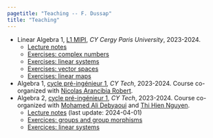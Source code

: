 ```yaml
---
pagetitle: "Teaching -- F. Dussap"
title: "Teaching"
---
```


-   Linear Algebra 1, [L1 MIPI](https://www.cyu.fr/formation/trouver-sa-formation/catalogue-des-formations/portail-dentree-en-l1-mipi-portail-mathematique-informatique-physique-ingenierie), *CY Cergy Paris University*, 2023-2024.
    -   [Lecture notes](./Files/Algebre_lineaire_1/cours_alg_lin_1.pdf)
    -   [Exercises: complex numbers](./Files/Algebre_lineaire_1/TD1.pdf)
    -   [Exercises: linear systems](./Files/Algebre_lineaire_1/TD2.pdf)
    -   [Exercises: vector spaces](./Files/Algebre_lineaire_1/TD3.pdf)
    -   [Exercises: linear maps](./Files/Algebre_lineaire_1/TD4.pdf)
-   Algebra 1, [cycle pré-ingénieur 1](https://cytech.cyu.fr/formations-cy-tech/cycle-pre-ingenieur-prepa), *CY Tech*, 2023-2024. Course co-organized with [Nicolas Arancibia Robert](https://sites.google.com/site/nicolasarancibiarobert/).
-   Algebra 2, [cycle pré-ingénieur 1](https://cytech.cyu.fr/formations-cy-tech/cycle-pre-ingenieur-prepa), *CY Tech*, 2023-2024. Course co-organized with [Mohamed Ali Debyaoui](https://sites.google.com/view/madebyaoui/accueil) and [Thi Hien Nguyen](https://sites.google.com/view/thihiennguyen/accueil).
    -   [Lecture notes](../Files/Algebre_2/CM_alg_2.pdf) (last update: 2024-04-01)
    -   [Exercices: groups and group morphisms](./Files/Algebre_2/TD1.pdf)
    -   [Exercices: linear systems](./Files/Algebre_2/TD2.pdf)
